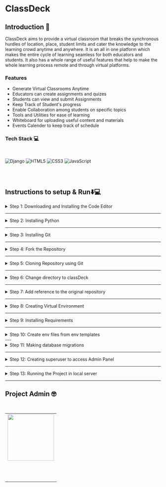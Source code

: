 # ClassDeck

## Introduction 📜

ClassDeck aims to provide a virtual classroom that breaks the synchronous hurdles of location, place, student limits and cater the knowledge to the learning crowd anytime and anywhere. It is an all in one platform which makes the entire cycle of learning seamless for both educators and students. It also has a whole range of useful features that 
help to make the whole learning process remote and through virtual platforms.

### Features

- Generate Virtual Classrooms Anytime
- Educators can create assignments and quizes 
- Students can view and submit Assignments
- Keep Track of Student's progress
- Enable Collaboration among students on specific topics
- Tools and Utilities for ease of learning
- Whiteboard for uploading useful content and materials
- Events Calender to keep track of schedule

### Tech Stack 💻

</br>

<img alt="Django" src="https://img.shields.io/badge/Django-092E20?style=for-the-badge&logo=django&logoColor=green"/> <img alt="HTML5" src="https://img.shields.io/badge/html5%20-%23E34F26.svg?&style=for-the-badge&logo=html5&logoColor=white"/> <img alt="CSS3" src="https://img.shields.io/badge/css3%20-%231572B6.svg?&style=for-the-badge&logo=css3&logoColor=white"/> <img alt="JavaScript" src="https://img.shields.io/badge/javascript%20-%23323330.svg?&style=for-the-badge&logo=javascript&logoColor=%23F7DF1E"/>



</br>
</br>

## Instructions to setup & Run:arrow_down::computer:

<details>
<summary>
Step 1: Downloading and Installing the Code Editor
</summary>
<br>
You can download and install any one of the following IDE.
<br><br>
<ul>
<li><a href="https://code.visualstudio.com/">Visual Studio Code</a> (Preferred)</li>
<li><a href="https://www.sublimetext.com/3">Sublime Text 3</a></li>
<li><a href="https://atom.io/">Atom</a></li>
</details>

---

<details>
<summary>
Step 2: Installing Python
</summary>
<br>
Download <a href="https://www.python.org/downloads/">Python Latest Version</a>
<br><br>
<ul>
<li>Make sure to check '<b>Add Python to Path</b>' in the setup window of the Installer.</li>
</ul>

Verify the installation from the Terminal using the following command,

```bash
python --version
```

</details>

---

<details>
<summary>
Step 3: Installing Git
</summary>
<br>
Download <a href="https://git-scm.com/downloads">Git</a>
</details>

---

<details>
<summary>
Step 4: Fork the Repository
</summary>
<br>
Click on <a href="#" target="_self"><img src="https://user-images.githubusercontent.com/58631762/120588030-11cee200-c454-11eb-98ad-060ef99428c5.png" width="16"></img></a> to fork <a href="https://github.com/coding-geek21/classDeck">this</a> repsository
</details>

---

<details>
<summary>
Step 5: Cloning Repository using Git
</summary>
<br>

```bash
git clone https://github.com/'<your-github-username>'/classDeck.git
```

</details>

---

<details>
<summary>
Step 6: Change directory to classDeck
</summary>
<br>

```bash
cd classDeck
```

</details>

---

<details>
<summary>
Step 7: Add reference to the original repository
</summary>
<br>

```bash
git remote add upstream https://github.com/coding-geek21/classDeck.git
```

</details>

---

<details>
<summary>
Step 8: Creating Virtual Environment
</summary>
<br>
Install virtualenv
<br><br>

```bash
pip install virtualenv
```

Creating Virtual Environment named `env`

```bash
virtualenv env
```

To Activate `env`

```bash
source env/Scripts/activate
or
./env/Scripts/activate
```

To deactivate `env`

```bash
deactivate
```

</details>

---

<details>
<summary>
Step 9: Installing Requirements
</summary>
<br>

**Note**: Before installing requirements, Make sure the virtual environment is activated.
<br><br>

```bash
cd classDeck
pip install -r requirements.txt
```

</details>

---
<details>
<summary>
Step 10: Create env files from env templates
</summary>
<br>

create a `.env` file in the folder where settings.py resides and copy paste the contents of `.env_template` over there manually or else you can achieve the same using the follow commands in any bash like shell.

```bash
cd classDeck
cp .env_template .env
cd ..
```

</details>
---
<details>
<summary>
Step 11: Making database migrations
</summary>
<br>

**Note**: Before making database migrations, make sure you've successfully created database.

```bash
python manage.py makemigrations
```

```bash
python manage.py migrate
```

</details>


---

<details>
<summary>
Step 12: Creating superuser to access Admin Panel
</summary>
<br>

```bash
python manage.py createsuperuser
```

</details>


---

<details>
<summary>
Step 13: Running the Project in local server
</summary>
<br>
<b>Note:</b> Before running the project in local server, Make sure you activate the Virtual Environment.
<br><br>

```bash
python manage.py runserver
```

<p>Server will be up and running in local host on PORT 8000</p>
</details>

---

## Project Admin 🤓

<br>
<table>
<tr>
<td align="center" ><a href="https://github.com/coding-geek21"><img src="https://avatars.githubusercontent.com/u/53329034?s=400&u=bc78468dc0c164cd9605f7ed16709d35bc25205e&v=4" width=150px height=150px /></a></br> <h4 style="color:white;">Jayapritha N</h4>

</tr>
</table>
<br>
